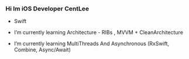 ### Hi Im iOS Developer CentLee
- Swift

- I’m currently learning Architecture - RIBs , MVVM + CleanArchitecture 
- I’m currently learning MultiThreads And Asynchronous (RxSwift, Combine, Async/Await)

